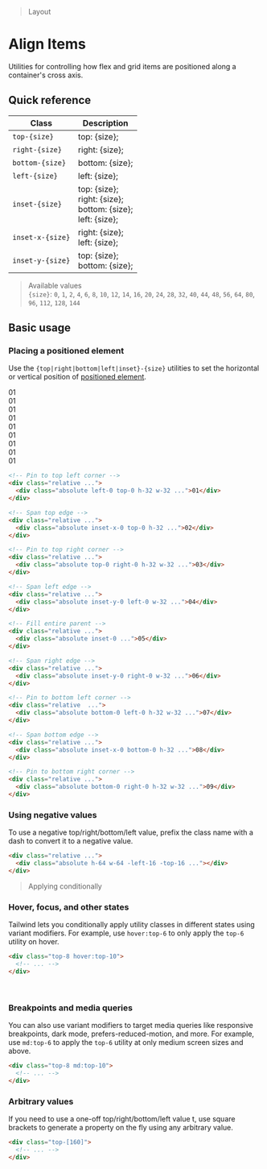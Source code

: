 > Layout

# Align Items
Utilities for controlling how flex and grid items are positioned along a container's cross axis.

## Quick reference

| Class                     | Description                                                         |
| ------------------------- | ------------------------------------------------------------------- |
| `top-{size}`              | top: {size};                                                        |
| `right-{size}`            | right: {size};                                                      |
| `bottom-{size}`           | bottom: {size};                                                     |
| `left-{size}`             | left: {size};                                                       |
| `inset-{size}`            | top: {size};<br>right: {size};<br>bottom: {size};<br>left: {size};  |
| `inset-x-{size}`          | right: {size};<br>left: {size};                                     |
| `inset-y-{size}`          | top: {size};<br>bottom: {size};                                     |

<!--
 !TODO: Does this thing support: Full?, auto?, Fractions? other?
-->

> Available values <br />
> `{size}`: `0`, `1`, `2`, `4`, `6`, `8`, `10`, `12`, `14`, `16`, `20`, `24`, `28`, `32`, `40`, `44`, `48`, `56`, `64`, `80`, `96`, `112`, `128`, `144` <br />

## Basic usage
### Placing a positioned element
Use the `{top|right|bottom|left|inset}-{size}` utilities to set the horizontal or vertical position of [positioned element](/position).

<container>
  <div class="grid grid-cols-3 gap-16">
    <box striped class="rounded-8 relative aspect-2/1" fg-color="var(--tw-purple-fg)" bg-color="var(--tw-purple-bg)">
      <div class="ex-box rounded-8 rounded-8 absolute left-0 top-0 h-32 w-32 bg-violet-600">01</div>
    </box>
    <box striped class="rounded-8 relative aspect-2/1" fg-color="var(--tw-purple-fg)" bg-color="var(--tw-purple-bg)">
      <div class="ex-box rounded-8 absolute top-0 inset-x-0 h-32  bg-violet-600">01</div>
    </box>
    <box striped class="rounded-8 relative aspect-2/1" fg-color="var(--tw-purple-fg)" bg-color="var(--tw-purple-bg)">
      <div class="ex-box rounded-8 absolute right-0 top-0 h-32 w-32 bg-violet-600">01</div>
    </box>
    <box striped class="rounded-8 relative aspect-2/1" fg-color="var(--tw-purple-fg)" bg-color="var(--tw-purple-bg)">
      <div class="ex-box rounded-8 absolute left-0 top-0 bottom-0 w-32 bg-violet-600">01</div>
    </box>
    <box striped class="rounded-8 relative aspect-2/1" fg-color="var(--tw-purple-fg)" bg-color="var(--tw-purple-bg)">
      <div class="ex-box rounded-8 absolute inset-0 bg-violet-600">01</div>
    </box>
    <box striped class="rounded-8 relative aspect-2/1" fg-color="var(--tw-purple-fg)" bg-color="var(--tw-purple-bg)">
      <div class="ex-box rounded-8 absolute right-0 inset-y-0 w-32 bg-violet-600">01</div>
    </box>
    <box striped class="rounded-8 relative aspect-2/1" fg-color="var(--tw-purple-fg)" bg-color="var(--tw-purple-bg)">
      <div class="ex-box rounded-8 absolute left-0 bottom-0 h-32 w-32 bg-violet-600">01</div>
    </box>
    <box striped class="rounded-8 relative aspect-2/1" fg-color="var(--tw-purple-fg)" bg-color="var(--tw-purple-bg)">
      <div class="ex-box rounded-8 absolute inset-x-0 bottom-0 h-32 bg-violet-600">01</div>
    </box>
    <box striped class="rounded-8 relative aspect-2/1" fg-color="var(--tw-purple-fg)" bg-color="var(--tw-purple-bg)">
      <div class="ex-box rounded-8 absolute right-0 bottom-0 h-32 w-32 bg-violet-600">01</div>
    </box>

  </div>
</container>

```html
<!-- Pin to top left corner -->
<div class="relative ...">
  <div class="absolute left-0 top-0 h-32 w-32 ...">01</div>
</div>

<!-- Span top edge -->
<div class="relative ...">
  <div class="absolute inset-x-0 top-0 h-32 ...">02</div>
</div>

<!-- Pin to top right corner -->
<div class="relative ...">
  <div class="absolute top-0 right-0 h-32 w-32 ...">03</div>
</div>

<!-- Span left edge -->
<div class="relative ...">
  <div class="absolute inset-y-0 left-0 w-32 ...">04</div>
</div>

<!-- Fill entire parent -->
<div class="relative ...">
  <div class="absolute inset-0 ...">05</div>
</div>

<!-- Span right edge -->
<div class="relative ...">
  <div class="absolute inset-y-0 right-0 w-32 ...">06</div>
</div>

<!-- Pin to bottom left corner -->
<div class="relative  ...">
  <div class="absolute bottom-0 left-0 h-32 w-32 ...">07</div>
</div>

<!-- Span bottom edge -->
<div class="relative ...">
  <div class="absolute inset-x-0 bottom-0 h-32 ...">08</div>
</div>

<!-- Pin to bottom right corner -->
<div class="relative ...">
  <div class="absolute bottom-0 right-0 h-32 w-32 ...">09</div>
</div>
```

### Using negative values
To use a negative top/right/bottom/left value, prefix the class name with a dash to convert it to a negative value.

<container>
  <box striped class="relative rounded-8 aspect-1/1 max-w-144 mx-auto" fg-color="var(--tw-indigo-fg)" bg-color="var(--tw-indigo-bg)">
    <div class="ex-box rounded-8 absolute -left-16 -top-16 h-64 w-64 bg-indigo-600"> </div>
  </box>
</container>

```html
<div class="relative ...">
  <div class="absolute h-64 w-64 -left-16 -top-16 ..."></div>
</div>
```

> Applying conditionally
### Hover, focus, and other states
Tailwind lets you conditionally apply utility classes in different states using variant modifiers. For example, use `hover:top-6` to only apply the `top-6` utility on hover.

```html
<div class="top-8 hover:top-10">
  <!-- ... -->
</div>
```
​
### Breakpoints and media queries
You can also use variant modifiers to target media queries like responsive breakpoints, dark mode, prefers-reduced-motion, and more. For example, use `md:top-6` to apply the `top-6` utility at only medium screen sizes and above.

```html
<div class="top-8 md:top-10">
  <!-- ... -->
</div>
```

### Arbitrary values
If you need to use a one-off top/right/bottom/left value t, use square brackets to generate a property on the fly using any arbitrary value.

```html
<div class="top-[160]">
  <!-- ... -->
</div>
```
